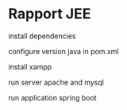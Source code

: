 <h1>Rapport JEE</h1>



<p>install dependencies </p>
<p>configure version java in pom.xml</p>
<p>install xampp</p>
<p>run server apache and mysql</p>
<p>run application spring boot</p>

